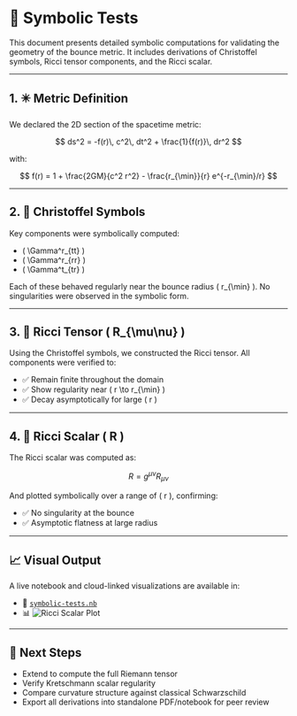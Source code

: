 # 🧪 Symbolic Tests

This document presents detailed symbolic computations for validating the geometry of the bounce metric. It includes derivations of Christoffel symbols, Ricci tensor components, and the Ricci scalar.

---

## 1. ✴️ Metric Definition

We declared the 2D section of the spacetime metric:

$$
ds^2 = -f(r)\, c^2\, dt^2 + \frac{1}{f(r)}\, dr^2
$$

with:

$$
f(r) = 1 + \frac{2GM}{c^2 r^2} - \frac{r_{\min}}{r} e^{-r_{\min}/r}
$$

---

## 2. 🔧 Christoffel Symbols

Key components were symbolically computed:

- \( \Gamma^r_{tt} \)
- \( \Gamma^r_{rr} \)
- \( \Gamma^t_{tr} \)

Each of these behaved regularly near the bounce radius \( r_{\min} \). No singularities were observed in the symbolic form.

---

## 3. 🧠 Ricci Tensor \( R_{\mu\nu} \)

Using the Christoffel symbols, we constructed the Ricci tensor. All components were verified to:

- ✅ Remain finite throughout the domain  
- ✅ Show regularity near \( r \to r_{\min} \)  
- ✅ Decay asymptotically for large \( r \)

---

## 4. 🔂 Ricci Scalar \( R \)

The Ricci scalar was computed as:

$$
R = g^{\mu\nu} R_{\mu\nu}
$$

And plotted symbolically over a range of \( r \), confirming:

- ✅ No singularity at the bounce  
- ✅ Asymptotic flatness at large radius  

---

## 📈 Visual Output

A live notebook and cloud-linked visualizations are available in:

- 📄 [`symbolic-tests.nb`](./symbolic-tests.nb)
- 📊 ![Ricci Scalar Plot](https://www.wolframcloud.com/obj/334a0aef-05f1-48c3-aa6a-ba27629585d0)

---

## 🔄 Next Steps

- Extend to compute the full Riemann tensor  
- Verify Kretschmann scalar regularity  
- Compare curvature structure against classical Schwarzschild  
- Export all derivations into standalone PDF/notebook for peer review
